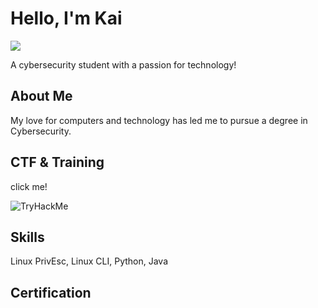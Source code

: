 # Hello, I'm Kai
<a href="https://linkedin.com"><img src="https://img.shields.io/badge/-LinkedIn-0072b1?&style=for-the-badge&logo=linkedin&logoColor=white" /></a>

A cybersecurity student with a passion for technology!

## About Me

My love for computers and technology has led me to pursue a degree in Cybersecurity.

## CTF & Training

click me!



<a src=https://tryhackme.com/p/Juxtapose><img src="https://tryhackme-badges.s3.amazonaws.com/Juxtapose.png" alt="TryHackMe"></a>

## Skills
Linux PrivEsc,
Linux CLI,
Python,
Java

## Certification
<img href="https://img.shields.io/badge/-ITF%2B-FF0000?&style=for-the-badge&logo=CompTIA&logoColor=white" />

